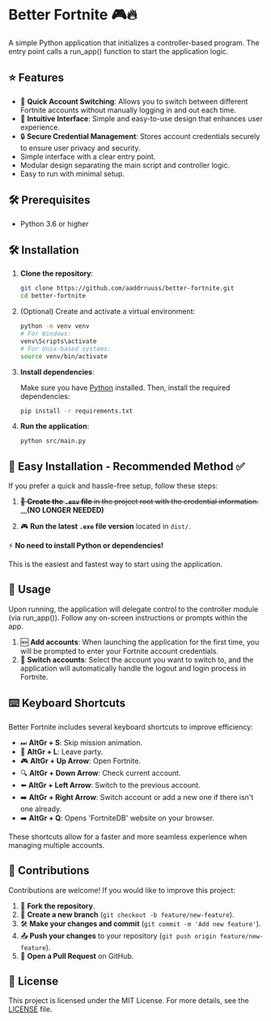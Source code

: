 # Better Fortnite 🎮🔥

A simple Python application that initializes a controller-based program. The entry point calls a run_app() function to start the application logic.

## ⭐ Features

- 🚀 **Quick Account Switching**: Allows you to switch between different Fortnite accounts without manually logging in and out each time.
- 🎨 **Intuitive Interface**: Simple and easy-to-use design that enhances user experience.
- 🔒 **Secure Credential Management**: Stores account credentials securely to ensure user privacy and security.
- Simple interface with a clear entry point.
- Modular design separating the main script and controller logic.
- Easy to run with minimal setup.

## 🛠️ Prerequisites
- Python 3.6 or higher

## 🛠️ Installation

1. **Clone the repository**:

   ```bash
   git clone https://github.com/aaddrruuss/better-fortnite.git
   cd better-fortnite
   ```

2. (Optional) Create and activate a virtual environment:

   ```bash
   python -m venv venv
   # For Windows:
   venv\Scripts\activate
   # For Unix-based systems:
   source venv/bin/activate
   ```

3. **Install dependencies**:

   Make sure you have [Python](https://www.python.org/downloads/) installed. Then, install the required dependencies:

   ```bash
   pip install -r requirements.txt
   ```

4. **Run the application**:

   ```bash
   python src/main.py
   ```

## 🚀 Easy Installation - Recommended Method ✅

If you prefer a quick and hassle-free setup, follow these steps:

1. ~~📝 **Create the `.env` file** in the project root with the credential information.~~ __**(NO LONGER NEEDED)**

2. 🎮 **Run the latest `.exe` file version** located in `dist/`.

⚡ **No need to install Python or dependencies!**

This is the easiest and fastest way to start using the application.

## 🎯 Usage

Upon running, the application will delegate control to the controller module (via run_app()). Follow any on-screen instructions or prompts within the app.

1. 🆕 **Add accounts**: When launching the application for the first time, you will be prompted to enter your Fortnite account credentials.
2. 🔄 **Switch accounts**: Select the account you want to switch to, and the application will automatically handle the logout and login process in Fortnite.

## ⌨️ Keyboard Shortcuts

Better Fortnite includes several keyboard shortcuts to improve efficiency:

- ⏭ **AltGr + S**: Skip mission animation.
- 🚪 **AltGr + L**: Leave party.
- 🎮 **AltGr + Up Arrow**: Open Fortnite.
- 🔍 **AltGr + Down Arrow**: Check current account.
- ⬅️ **AltGr + Left Arrow**: Switch to the previous account.
- ➡️ **AltGr + Right Arrow**: Switch account or add a new one if there isn't one already.
- ➡️ **AltGr + Q**: Opens 'FortniteDB' website on your browser.

These shortcuts allow for a faster and more seamless experience when managing multiple accounts.

## 🤝 Contributions

Contributions are welcome! If you would like to improve this project:

1. 🍴 **Fork the repository**.
2. 🌱 **Create a new branch** (`git checkout -b feature/new-feature`).
3. 🛠 **Make your changes and commit** (`git commit -m 'Add new feature'`).
4. 📤 **Push your changes** to your repository (`git push origin feature/new-feature`).
5. 🔄 **Open a Pull Request** on GitHub.

## 📜 License

This project is licensed under the MIT License. For more details, see the [LICENSE](LICENSE) file.
